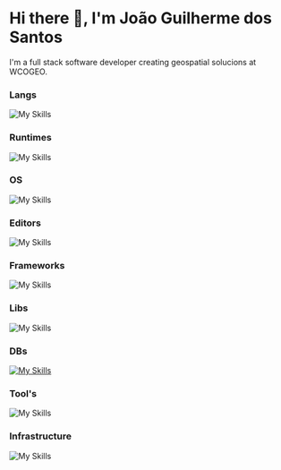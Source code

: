 # Hi there 👋, I'm João Guilherme dos Santos
I'm a full stack software developer creating geospatial solucions at WCOGEO. 

### Langs  
![My Skills](https://go-skill-icons.vercel.app/api/icons?i=python,typescript,javascript,go,cs,bash&titles=true)

### Runtimes
![My Skills](https://go-skill-icons.vercel.app/api/icons?i=nodejs&titles=true)

### OS
![My Skills](https://go-skill-icons.vercel.app/api/icons?i=linux,arch&titles=true)

### Editors
![My Skills](https://go-skill-icons.vercel.app/api/icons?i=vscode,neovim&titles=true)

### Frameworks
![My Skills](https://go-skill-icons.vercel.app/api/icons?i=fastapi,express,nest,fiber,dotnet&titles=true)

### Libs
![My Skills](https://go-skill-icons.vercel.app/api/icons?i=react,prisma,vitest,tailwind,typeorm,drizzle&titles=true)

### DBs
[![My Skills](https://skillicons.dev/icons?i=redis,postgres,mysql)](https://skillicons.dev)

### Tool's
![My Skills](https://go-skill-icons.vercel.app/api/icons?i=vite&titles=true)

### Infrastructure
![My Skills](https://go-skill-icons.vercel.app/api/icons?i=nginx,docker,git,jenkins,aws&titles=true)
